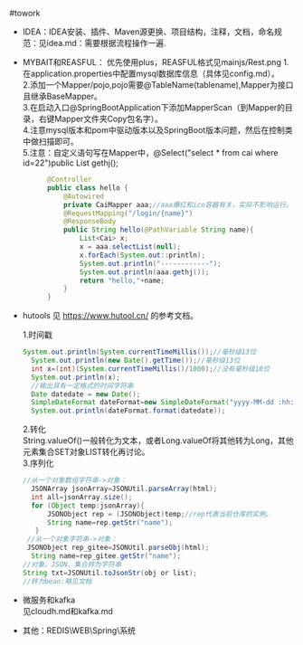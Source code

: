 #towork

+ IDEA：IDEA安装、插件、Maven源更换、项目结构，注释，文档，命名规范：见idea.md：需要根据流程操作一遍.
  
+ MYBAIT和REASFUL：
  优先使用plus，REASFUL格式见mainjs/Rest.png
  1.在application.properties中配置mysql数据库信息（具体见config.md）。    
  2.添加一个Mapper/pojo,pojo需要@TableName(tablename),Mapper为接口且继承BaseMapper。    
  3.在启动入口@SpringBootApplication下添加MapperScan（到Mapper的目录，右键Mapper文件夹Copy包名字）。   
  4.注意mysql版本和pom中驱动版本以及SpringBoot版本问题，然后在控制类中做扫描即可。    
  5.注意：自定义语句写在Mapper中，@Select("select * from cai where id=22")public List<Cai> gethj();   
  
  ````java
        @Controller
        public class hello {
            @Autowired
            private CaiMapper aaa;//aaa爆红和ico容器有关，实际不影响运行。
            @RequestMapping("/login/{name}")
            @ResponseBody
            public String hello(@PathVariable String name){
                List<Cai> x;
                x = aaa.selectList(null);
                x.forEach(System.out::println);
                System.out.println("------------");
                System.out.println(aaa.gethj());
                return "hello,"+name;
            }
        }

  ````

+ hutools
  见 https://www.hutool.cn/ 的参考文档。     
  
  1.时间戳
  
  ````java
  System.out.println(System.currentTimeMillis());//毫秒级13位
	System.out.println(new Date().getTime());//毫秒级13位
	int x=(int)(System.currentTimeMillis()/1000);//没有毫秒级10位
  	System.out.println(x);
  	//输出具有一定格式的时间字符串
  	Date datedate = new Date();
	SimpleDateFormat dateFormat=new SimpleDateFormat("yyyy-MM-dd :hh:mm:ss");
	System.out.println(dateFormat.format(datedate));
  ````
  2.转化    
  String.valueOf()一般转化为文本，或者Long.valueOf将其他转为Long，其他元素集合SET对象LIST转化再讨论。     
  3.序列化

  ````java
  //从一个对象数组字符串->对象：
    JSONArray jsonArray=JSONUtil.parseArray(html);
    int all=jsonArray.size();
    for (Object temp:jsonArray){  
        JSONObject rep = (JSONObject)temp;//rep代表当前仓库的实例。
        String name=rep.getStr("name");
     }
   //从一个对象字符串->对象：
   JSONObject rep_gitee=JSONUtil.parseObj(html);
    String name=rep_gitee.getStr("name");
  //对象、JSON、集合转为字符串
  String txt=JSONUtil.toJsonStr(obj or list);
  //转为bean:略见文档
  
  ````

  
+ 微服务和kafka    
  见cloudh.md和kafka.md   
  
+ 其他：REDIS\WEB\Spring\系统
